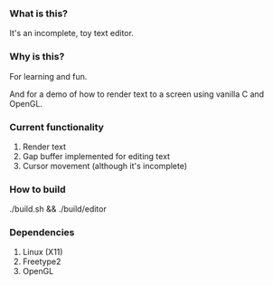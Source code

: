 ### What is this?

It's an incomplete, toy text editor.

### Why is this?

For learning and fun.

And for a demo of how to render text to a screen using vanilla C and OpenGL.

### Current functionality

1. Render text
2. Gap buffer implemented for editing text
3. Cursor movement (although it's incomplete)

### How to build

./build.sh && ./build/editor

### Dependencies
1. Linux (X11)
2. Freetype2
3. OpenGL
